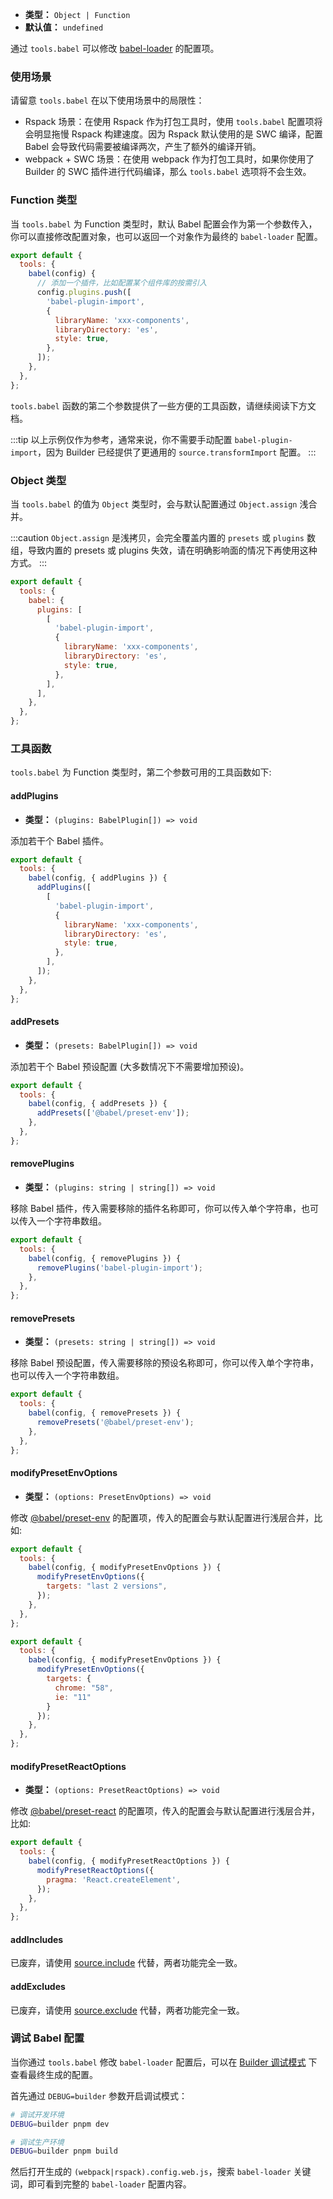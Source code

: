 - **类型：** `Object | Function`
- **默认值：** `undefined`

通过 `tools.babel` 可以修改 [babel-loader](https://github.com/babel/babel-loader) 的配置项。

### 使用场景

请留意 `tools.babel` 在以下使用场景中的局限性：

- Rspack 场景：在使用 Rspack 作为打包工具时，使用 `tools.babel` 配置项将会明显拖慢 Rspack 构建速度。因为 Rspack 默认使用的是 SWC 编译，配置 Babel 会导致代码需要被编译两次，产生了额外的编译开销。
- webpack + SWC 场景：在使用 webpack 作为打包工具时，如果你使用了 Builder 的 SWC 插件进行代码编译，那么 `tools.babel` 选项将不会生效。

### Function 类型

当 `tools.babel` 为 Function 类型时，默认 Babel 配置会作为第一个参数传入，你可以直接修改配置对象，也可以返回一个对象作为最终的 `babel-loader` 配置。

```js
export default {
  tools: {
    babel(config) {
      // 添加一个插件，比如配置某个组件库的按需引入
      config.plugins.push([
        'babel-plugin-import',
        {
          libraryName: 'xxx-components',
          libraryDirectory: 'es',
          style: true,
        },
      ]);
    },
  },
};
```

`tools.babel` 函数的第二个参数提供了一些方便的工具函数，请继续阅读下方文档。

:::tip
以上示例仅作为参考，通常来说，你不需要手动配置 `babel-plugin-import`，因为 Builder 已经提供了更通用的 `source.transformImport` 配置。
:::

### Object 类型

当 `tools.babel` 的值为 `Object` 类型时，会与默认配置通过 `Object.assign` 浅合并。

:::caution
`Object.assign` 是浅拷贝，会完全覆盖内置的 `presets` 或 `plugins` 数组，导致内置的 presets 或 plugins 失效，请在明确影响面的情况下再使用这种方式。
:::

```js
export default {
  tools: {
    babel: {
      plugins: [
        [
          'babel-plugin-import',
          {
            libraryName: 'xxx-components',
            libraryDirectory: 'es',
            style: true,
          },
        ],
      ],
    },
  },
};
```

### 工具函数

`tools.babel` 为 Function 类型时，第二个参数可用的工具函数如下:

#### addPlugins

- **类型：** `(plugins: BabelPlugin[]) => void`

添加若干个 Babel 插件。

```js
export default {
  tools: {
    babel(config, { addPlugins }) {
      addPlugins([
        [
          'babel-plugin-import',
          {
            libraryName: 'xxx-components',
            libraryDirectory: 'es',
            style: true,
          },
        ],
      ]);
    },
  },
};
```

#### addPresets

- **类型：** `(presets: BabelPlugin[]) => void`

添加若干个 Babel 预设配置 (大多数情况下不需要增加预设)。

```js
export default {
  tools: {
    babel(config, { addPresets }) {
      addPresets(['@babel/preset-env']);
    },
  },
};
```

#### removePlugins

- **类型：** `(plugins: string | string[]) => void`

移除 Babel 插件，传入需要移除的插件名称即可，你可以传入单个字符串，也可以传入一个字符串数组。

```js
export default {
  tools: {
    babel(config, { removePlugins }) {
      removePlugins('babel-plugin-import');
    },
  },
};
```

#### removePresets

- **类型：** `(presets: string | string[]) => void`

移除 Babel 预设配置，传入需要移除的预设名称即可，你可以传入单个字符串，也可以传入一个字符串数组。

```js
export default {
  tools: {
    babel(config, { removePresets }) {
      removePresets('@babel/preset-env');
    },
  },
};
```

#### modifyPresetEnvOptions

- **类型：** `(options: PresetEnvOptions) => void`

修改 [@babel/preset-env](https://babeljs.io/docs/en/babel-preset-env) 的配置项，传入的配置会与默认配置进行浅层合并，比如:

```js
export default {
  tools: {
    babel(config, { modifyPresetEnvOptions }) {
      modifyPresetEnvOptions({
        targets: "last 2 versions",
      });
    },
  },
};
```

```js
export default {
  tools: {
    babel(config, { modifyPresetEnvOptions }) {
      modifyPresetEnvOptions({
        targets: {
          chrome: "58",
          ie: "11"
        }
      });
    },
  },
};
```

#### modifyPresetReactOptions

- **类型：** `(options: PresetReactOptions) => void`

修改 [@babel/preset-react](https://babeljs.io/docs/en/babel-preset-react) 的配置项，传入的配置会与默认配置进行浅层合并，比如:

```js
export default {
  tools: {
    babel(config, { modifyPresetReactOptions }) {
      modifyPresetReactOptions({
        pragma: 'React.createElement',
      });
    },
  },
};
```

#### addIncludes

已废弃，请使用 [source.include](https://modernjs.dev/configure/app/source/include.html) 代替，两者功能完全一致。

#### addExcludes

已废弃，请使用 [source.exclude](https://modernjs.dev/configure/app/source/exclude.html) 代替，两者功能完全一致。

### 调试 Babel 配置

当你通过 `tools.babel` 修改 `babel-loader` 配置后，可以在 [Builder 调试模式](https://rsbuild.dev/zh/guide/debug/debug-mode) 下查看最终生成的配置。

首先通过 `DEBUG=builder` 参数开启调试模式：

```bash
# 调试开发环境
DEBUG=builder pnpm dev

# 调试生产环境
DEBUG=builder pnpm build
```

然后打开生成的 `(webpack|rspack).config.web.js`，搜索 `babel-loader` 关键词，即可看到完整的 `babel-loader` 配置内容。
